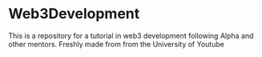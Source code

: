 # Web3Development
This is a repository for a tutorial in web3 development following Alpha and other mentors. Freshly made from from the University of Youtube
